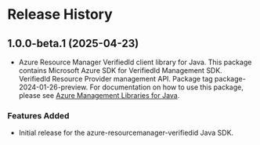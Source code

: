 # Release History

## 1.0.0-beta.1 (2025-04-23)

- Azure Resource Manager VerifiedId client library for Java. This package contains Microsoft Azure SDK for VerifiedId Management SDK. VerifiedId Resource Provider management API. Package tag package-2024-01-26-preview. For documentation on how to use this package, please see [Azure Management Libraries for Java](https://aka.ms/azsdk/java/mgmt).
### Features Added

- Initial release for the azure-resourcemanager-verifiedid Java SDK.
